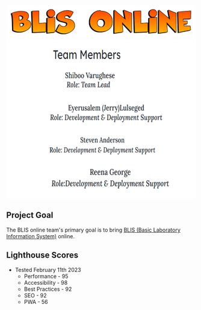 <center><img src = "assets/blisheader.png" alt="BLIS Online Team" width="500" height="88"></center>


<center><img src = "assets/team-members.png" alt="Team Members - Eyerusalem (Jerry) Lulseged, Steven Anderson, Shiboo Varughese, Reena George" width="722" height="422"></center>


## Project Goal

The BLIS online team's primary goal is to bring [BLIS (Basic Laboratory Information System)](https://github.com/C4G/BLIS) online.


## Lighthouse Scores

* Tested February 11th 2023
  * Performance - 95
  * Accessibility - 98
  * Best Practices - 92
  * SEO - 92
  * PWA - 56